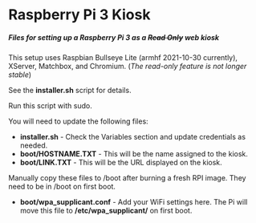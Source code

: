 # Raspberry Pi 3 Kiosk

##### Files for setting up a Raspberry Pi 3 as a ~~Read Only~~ web kiosk

This setup uses Raspbian Bullseye Lite (armhf 2021-10-30 currently), XServer, Matchbox, and Chromium.
(_The read-only feature is not longer stable_)

See the __installer.sh__ script for details.  

Run this script with sudo.  

You will need to update the following files:
  - __installer.sh__ - Check the Variables section and update credentials as needed.
  - __boot/HOSTNAME.TXT__ - This will be the name assigned to the kiosk.
  - __boot/LINK.TXT__ - This will be the URL displayed on the kiosk.

Manually copy these files to /boot after burning a fresh RPI image. They need to be in /boot on first boot.
  - __boot/wpa_supplicant.conf__ - Add your WiFi settings here. The Pi will move this file to __/etc/wpa_supplicant/__ on first boot.
